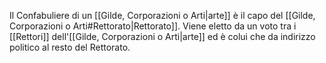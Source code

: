 Il Confabuliere di un [[Gilde, Corporazioni o Arti|arte]] è il capo del [[Gilde, Corporazioni o Arti#Rettorato|Rettorato]].
Viene eletto da un voto tra i [[Rettori]] dell'[[Gilde, Corporazioni o Arti|arte]] ed è colui che da indirizzo politico al resto del Rettorato. 